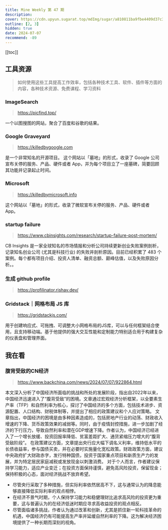 ```yaml
---
title: Mine Weekly 第 47 期
description:
cover: https://cdn.upyun.sugarat.top/mdImg/sugar/a810811ba9fbe4409d37c35bb7571fed
outline: [2, 3]
hidden: true
date: 2024-07-07
recommend: -89
---
```


[[toc]]

## 工具资源
> 如何使用这些工具提高工作效率，包括各种技术工具、软件、插件等方面的内容，各种技术资源、免费课程、学习资料

### ImageSearch
> https://picfind.top/

一个以图搜图的网站，聚合了百度和谷歌的结果。

### Google Graveyard
> https://killedbygoogle.com

是一个非常知名的开源项目。
这个网站以「墓地」的形式，收录了 Google 公司宣布关停的服务、产品、硬件或者 App，并为每个项目立了一座墓碑，简要回顾其功能并记录起止时间。

### Microsoft
> https://killedbymicrosoft.info

这个网站以「墓地」的形式，收录了微软宣布关停的服务、产品、硬件或者 App。

### startup failure
> https://www.cbinsights.com/research/startup-failure-post-mortem/

CB Insights 是一家全球知名的市场情报和分析公司持续更新创业失败案例剖析，记录知名创业公司 (尤其是科技行业) 的失败并剖析原因。目前已经积累了 483 个案例。每个都有项目介绍、投资人清单、融资总额、巅峰估值，以及失败原因分析。。

### 生成 github profile
> https://profilinator.rishav.dev/

### Gridstack｜网格布局 JS 库
> https://gridstackjs.com/

用于创建响应式、可拖拽、可调整大小网格布局的JS库，可以与任何框架结合使用，且支持移动端。基于他提供的强大交互性能和定制能力特别适合用于构建复杂的仪表盘和管理界面。

## 我在看

### 腹背受敌的CN经济
> https://www.backchina.com/news/2024/07/07/922864.html

本文深入分析了中国经济所面临的挑战和所处的发展阶段，指出自2022年以来，中国经济迅速进入了“腹背受敌”的困境。文章通过宏观经济分析框架，以全要素生产率（TFP）和自然利率为核心，探讨了中国经济的多个方面，包括技术进步、资源配置、人口结构、财税体制等，并提出了相应的政策建议和个人应对策略。
文章指出，中国经济的困境是由多种因素造成的，包括房地产行业的动荡、财政收入增速的下降、货币政策效果的减弱等。同时，由于疫情封控措施，进一步加剧了经济的下行压力，导致自然利率和潜在GDP增速下降。作者认为，中国经济已经进入了一个增长放缓、投资回报率降低、贫富差距扩大、通货紧缩压力增大的“腹背受敌阶段”。
在政策建议方面，文章提出央行应大幅下调名义利率，维持低水平的长债收益率，参与国债买卖，并在必要时实施量化宽松政策。财政政策方面，建议中央政府扩大财政赤字，发行特种国债，投资于国家重点项目和新质生产力的发展，并为特定居民家庭减税或发放现金以刺激消费。
对于个人而言，作者建议保持学习能力，适应产业变迁；在投资方面保持谨慎，避免高风险投资，保留现金；保持积极的心态，面对经济挑战不放弃希望。

- 尽管央行采取了多种措施，但实际利率依然居高不下，这与通常认为的降息能够直接降低实际利率的观点相悖。
- 在经济不景气时期，个人保持学习能力和稳健理财比追求高风险的投资更为重要，这与普遍认为的在经济低迷时期应寻求高收益投资的观点相反。
- 尽管面临诸多挑战，作者认为通过改革和创新，尤其是抓住新一轮科技革命的机遇，中国经济仍有可能提高生产率并延缓自然利率的下降。这为解决经济困境提供了一种长期而深刻的视角。
